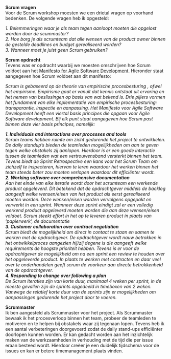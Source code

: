 **Scrum vragen**<br>
Voor de Scrum workshop moesten we een drietal vragen op voorhand bedenken. De volgende vragen heb ik opgesteld:

*1.	Belemmeringen waar je als team tegen aanloopt moeten die opgelost worden door de scummaster?<br>
2.	Hoe borg je als scrumteam dat alle wensen van de product owner binnen de gestelde deadlines en budget gerealiseerd worden?<br>
3.	Wanneer moet je juist geen Scrum gebruiken?*

**Scrum opdracht**<br>
Tevens was er opdracht waarbij we moesten omschrijven hoe Scrum voldoet aan het [Manifesto for Agile Software Development](http://agilemanifesto.org/). Hieronder staat aangegeven hoe Scrum voldoet aan dit manifesto:

*Scrum is gebaseerd op de theorie van empirische procesbesturing , ofwel het empirisme. Empirisme gaat er vanuit dat kennis ontstaat uit ervaring en het nemen van beslissingen op basis van wat bekend is. 
Drie pijlers vormen het fundament van elke implementatie van empirische procesbesturing: transparantie, inspectie en aanpassing.
Het Manifesto voor Agile Software Development heeft een viertal basis principes die opgaan voor Agile Software development. 
Bij elk punt staat aangegeven hoe Scrum past binnen deze vier basis principes, namelijk:*

***1.	Individuals and interactions over processes and tools**<br>
Scrum teams hebben ruimte om zicht gedurende het project te ontwikkelen. De daily standup’s bieden de teamleden mogelijkheden 
om aan te geven tegen welke obstakels zij aanlopen. Hierdoor is er een goede interactie tussen de teamleden wat een 
vertrouwensband versterkt binnen het team. Tevens biedt de Sprint Retrospective een kans voor het Scrum Team om zichzelf te inspecteren, 
hiervan te leren waardoor het werken binnen het team steeds beter zou moeten verlopen waardoor dit efficiënter wordt.<br>
**2.	Working software over comprehensive documentation**<br>
Aan het einde van elke iteratie wordt door het scrumteam een werkende product opgeleverd. Dit betekend dat de opdrachtgever middels 
de backlog aangeeft welke wensen/eisen van het product als eerst gerealiseerd moeten worden. Deze wensen/eisen worden vervolgens 
opgepakt en verwerkt in een sprint. Wanneer deze sprint eindigt zal er een volledig werkend product opgeleverd moeten worden die aan 
deze wensen/eisen voldoet. Scrum steekt effort in het op te leveren product in plaats van ‘papierwerk’, de documentatie<br>
**3.	Customer collaboration over contract negotiation**<br>
Scrum biedt de mogelijkheid om direct in contact te staan en samen te werken met de opdrachgever. De opdrachtgever wordt nauw betrokken 
in het ontwikkelproces aangezien hij/zij degene is die aangeeft welke requirements de hoogste prioriteit hebben. Tevens is er voor de 
opdrachtgever de mogelijkheid om na een sprint een review te houden over het opgeleverde product. In plaats te werken met contracten en 
daar veel over te onderhandelen geeft scrum de voorkeur aan directe betrokkenheid van de opdrachtgever.<br>
**4.	Responding to change over following a plan**<br>
De Scrum iteraties zijn van korte duur, maximaal 4 weken per sprint, in de meeste gevallen zijn de sprints opgedeeld in timeboxen van 
2 weken. Vanwege de relatief korte duur van de sprints zijn er mogelijkheden om aanpassingen gedurende het project door te voeren.*

**Scrummaster**<br>
Ik ben aangesteld als Scrummaster voor het project.
Als Scrummaster bewaak ik het procesverloop binnen het team, probeer de teamleden te motiveren en te helpen bij obstakels waar 
zij tegenaan lopen. Tevens heb ik een aantal verbeteringen doorgevoerd zodat de daily stand-ups efficiënter doorlopen kunnen worden. 
Er kan gedacht worden aan het inzichtelijk maken van de werkzaamheden in verhouding met de tijd die per issue eraan besteed wordt. 
Hierdoor creëer je een duidelijk tijdschema voor de issues en kan er betere timemanagement plaats vinden.
